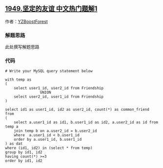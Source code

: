 ## [1949.坚定的友谊 中文热门题解1](https://leetcode.cn/problems/strong-friendship/solutions/100000/unionhaving-by-yzboostforest-pait)

作者：[YZBoostForest](https://leetcode.cn/u/YZBoostForest)
### 解题思路
此处撰写解题思路

### 代码

```mysql
# Write your MySQL query statement below

with temp as 
(
    select user1_id, user2_id from Friendship
                UNION
    select user2_id, user1_id from Friendship
)

select id1 as user1_id, id2 as user2_id, count(*) as common_friend from
(
    select a.user1_id as id1, b.user1_id as id2, a.user2_id as id from temp a
    join temp b on a.user2_id = b.user2_id
    where  a.user1_id < b.user1_id
    order by a.user1_id, b.user1_id
) as dat
where (id1, id2) in (select * from temp)
group by id1, id2
having count(*) >=3
order by id1, id2
```